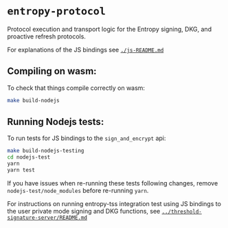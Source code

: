 # `entropy-protocol`

Protocol execution and transport logic for the Entropy signing, DKG, and proactive refresh
protocols.

For explanations of the JS bindings see [`./js-README.md`](./js-README.md)

## Compiling on wasm:

To check that things compile correctly on wasm:

```bash
make build-nodejs
```

## Running Nodejs tests:

To run tests for JS bindings to the `sign_and_encrypt` api:
```bash
make build-nodejs-testing
cd nodejs-test
yarn
yarn test
```
If you have issues when re-running these tests following changes, remove `nodejs-test/node_modules`
before re-running `yarn`.

For instructions on running entropy-tss integration test using JS bindings to the user private mode
signing and DKG functions, see
[`../threshold-signature-server/README.md`](../threshold-signature-server/README.md)
